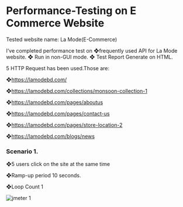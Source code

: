 # Performance-Testing on E Commerce Website

Tested website name: La Mode(E-Commerce)

I’ve completed performance test on ❖frequently used API for La Mode website. 
❖ Run in non-GUI mode.
❖ Test Report Generate on HTML. 
 

5 HTTP Request has been used.Those are:

❖https://lamodebd.com/

 ❖https://lamodebd.com/collections/monsoon-collection-1
 
 ❖https://lamodebd.com/pages/aboutus
 
❖https://lamodebd.com/pages/contact-us
 
 ❖https://lamodebd.com/pages/store-location-2
 
❖https://lamodebd.com/blogs/news

 ###  Scenario 1.
 ❖5 users click on the site at the same time

❖Ramp-up period 10 seconds.

❖Loop Count 1


 
 ![jmeter 1](https://user-images.githubusercontent.com/68694418/194819806-c7c1c14b-a4b4-4957-8e7e-08c0abedffbb.png)

